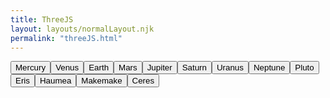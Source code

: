 ```yaml
---
title: ThreeJS
layout: layouts/normalLayout.njk
permalink: "threeJS.html"
---
```

<button id="followMercuryBtn">Mercury</button><button id="followVenusBtn">Venus</button><button id="followEarthBtn">Earth</button><button id="followMarsBtn">Mars</button><button id="followJupiterBtn">Jupiter</button><button id="followSaturnBtn">Saturn</button><button id="followUranusBtn">Uranus</button><button id="followNeptuneBtn">Neptune</button><button id="followPlutoBtn">Pluto</button><button id="followErisBtn">Eris</button><button id="followHaumeaBtn">Haumea</button><button id="followMakemakeBtn">Makemake</button><button id="followCeresBtn">Ceres</button>
<div id="threejs-container">
<canvas id="bg"></canvas>
</div>
<script type="module" src="js/main.js"></script>

<script>
let followMercury = false;
document.getElementById('followMercuryBtn').addEventListener('click', () => {
    followMercury = !followMercury;
    const button = document.getElementById('followMercuryBtn');
});

let followVenus = false;
document.getElementById('followVenusBtn').addEventListener('click', () => {
    followVenus = !followVenus;
    const button = document.getElementById('followVenusBtn');
});

let followEarth = false;
document.getElementById('followEarthBtn').addEventListener('click', () => {
    followEarth = !followEarth;
    const button = document.getElementById('followEarthBtn');
});

let followMars = false;
document.getElementById('followMarsBtn').addEventListener('click', () => {
    followMars = !followMars;
    const button = document.getElementById('followMarsBtn');
});

let followJupiter = false;
document.getElementById('followJupiterBtn').addEventListener('click', () => {
    followJupiter = !followJupiter;
    const button = document.getElementById('followJupiterBtn');
});

let followSaturn = false;
document.getElementById('followSaturnBtn').addEventListener('click', () => {
    followSaturn = !followSaturn;
    const button = document.getElementById('followSaturnBtn');
});

let followUranus = false;
document.getElementById('followUranusBtn').addEventListener('click', () => {
    followUranus = !followUranus;
    const button = document.getElementById('followUranusBtn');
});

let followNeptune = false;
document.getElementById('followNeptuneBtn').addEventListener('click', () => {
    followNeptune = !followNeptune;
    const button = document.getElementById('followNeptuneBtn');
});

let followPluto = false;
document.getElementById('followPlutoBtn').addEventListener('click', () => {
    followPluto = !followPluto;
    const button = document.getElementById('followPlutoBtn');
});

let followEris = false;
document.getElementById('followErisBtn').addEventListener('click', () => {
    followEris = !followEris;
    const button = document.getElementById('followErisBtn');
});

let followHaumea = false;
document.getElementById('followHaumeaBtn').addEventListener('click', () => {
    followHaumea = !followHaumea;
    const button = document.getElementById('followHaumeaBtn');
});

let followMakemake = false;
document.getElementById('followMakemakeBtn').addEventListener('click', () => {
    followMakemake = !followMakemake;
    const button = document.getElementById('followMakemakeBtn');
});

let followCeres = false;
document.getElementById('followCeresBtn').addEventListener('click', () => {
    followCeres = !followCeres;
    const button = document.getElementById('followCeresBtn');
});
</script>
